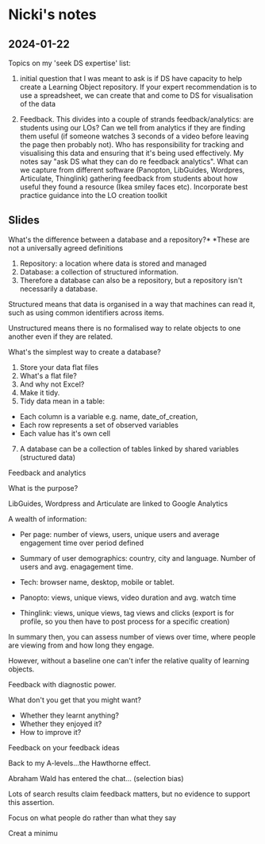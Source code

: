# Nicki's notes
## 2024-01-22

Topics on my 'seek DS expertise' list:

1. initial question that I was meant to ask is if DS have capacity to help create a Learning Object repository. If your expert recommendation is to use a spreadsheet, we can create that and come to DS for visualisation of the data

2. Feedback. This divides into a couple of strands
feedback/analytics: are students using our LOs? Can we tell from analytics if they are finding them useful (if someone watches 3 seconds of a video before leaving the page then probably not). Who has responsibility for tracking and visualising this data and ensuring that it's being used effectively. My notes say "ask DS what they can do re feedback analytics". What can we capture from different software (Panopton, LibGuides, Wordpres, Articulate, Thinglink)
gathering feedback from students about how useful they found a resource (Ikea smiley faces etc). Incorporate best practice guidance into the LO creation toolkit

## Slides

What's the difference between a database and a repository?* *These are not a universally agreed definitions

1. Repository: a location where data is stored and managed
2. Database: a collection of structured information.
3. Therefore a database can also be a repository, but a repository isn't necessarily a database.

Structured means that data is organised in a way that machines can read it, such as using common identifiers across items. 

Unstructured means there is no formalised way to relate objects to one another even if they are related.

What's the simplest way to create a database?

1. Store your data flat files
2. What's a flat file?
4. And why not Excel?
5. Make it tidy.
6. Tidy data mean in a table:
  - Each column is a variable e.g. name, date_of_creation,
  - Each row represents a set of observed variables
  - Each value has it's own cell
7. A database can be a collection of tables linked by shared variables (structured data)

Feedback and analytics

What is the purpose?

LibGuides, Wordpress and Articulate are linked to Google Analytics

A wealth of information:

- Per page: number of views, users, unique users and average engagement time over period defined
- Summary of user demographics: country, city and language. Number of users and avg. enagagement time.
- Tech: browser name, desktop, mobile or tablet.

- Panopto: views, unique views, video duration and avg. watch time
- Thinglink: views, unique views, tag views and clicks (export is for profile, so you then have to post process for a specific creation)

In summary then, you can assess number of views over time, where people are viewing from and
how long they engage.

However, without a baseline one can't infer the relative quality of learning objects.

Feedback with diagnostic power.

What don't you get that you might want?

- Whether they learnt anything?
- Whether they enjoyed it?
- How to improve it?

Feedback on your feedback ideas

Back to my A-levels...the Hawthorne effect.

Abraham Wald has entered the chat... (selection bias)

Lots of search results claim feedback matters, but no evidence to support this
assertion.

Focus on what people do rather than what they say

Creat a minimu

